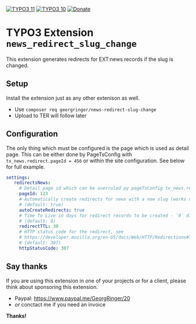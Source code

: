 [![TYPO3 11](https://img.shields.io/badge/TYPO3-11-orange.svg)](https://get.typo3.org/version/11)
[![TYPO3 10](https://img.shields.io/badge/TYPO3-10-orange.svg)](https://get.typo3.org/version/10)
[![Donate](https://img.shields.io/badge/Donate-PayPal-green.svg)](https://www.paypal.me/GeorgRinger/20)


# TYPO3 Extension `news_redirect_slug_change`

This extension generates redirects for EXT:news records if the slug is changed.

## Setup

Install the extension just as any other extenison as well.

- Use `composer req georgringer/news-redirect-slug-change`
- Upload to TER will follow later

## Configuration

The only thing which must be configured is the page which is used as detail page.
This can be either done by PageTsConfig with `tx_news.redirect.pageId = 456` or
within the site configuration. See below for full example.

```yaml
settings:
   redirectsNews:
     # Detail page id which can be overruled py pageTsConfig tx_news.redirect.pageId = 456
     pageId: 123
     # Automatically create redirects for news with a new slug (works only in LIVE workspace)
     # (default: true)
     autoCreateRedirects: true
     # Time To Live in days for redirect records to be created - `0` disables TTL, no expiration
     # (default: 0)
     redirectTTL: 30
     # HTTP status code for the redirect, see
     # https://developer.mozilla.org/en-US/docs/Web/HTTP/Redirections#Temporary_redirections
     # (default: 307)
     httpStatusCode: 307
```

## Say thanks

If you are using this extension in one of your projects or for a client, please think about sponsoring this extension.

- Paypal: https://www.paypal.me/GeorgRinger/20
- *or* conctact me if you need an invoice

**Thanks!**
